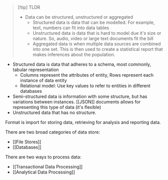 > [!tip] TLDR
> - Data can be structured, unstructured or aggregated
>	- Structured data is data that can be modelled. For example, text, numbers can fit into data tables
>	- Unstructured data is data that is hard to model due it's size or nature. So, audio, video or large text documents fit the bill
>	- Aggregated data is when multiple data sources are combined into one set. This is then used to create a statistical report that makes inferences about the population.

- Structured data is data that adheres to a schema, most commonly, tabular representation
	- Columns represent the attributes of entity, Rows represent each instance of data entity
	- Relational model: Use key values to refer to entities in different databases
- Semi-structured data is information with some structure, but has variations between instances. [[JSON]] documents allows for representing this type of data (it's flexible)
- Unstructured data that has no structure.

Format is import for storing data, retrieving for analysis and reporting data.

There are two broad categories of data store:
- [[File Stores]]
- [[Databases]]

There are two ways to process data:
- [[Transactional Data Processing]]
- [[Analytical Data Processing]]